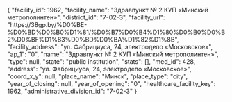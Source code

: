 {
    "facility_id": 1962,
    "facility_name": "Здравпункт № 2 КУП «Минский метрополинтен»",
    "district_id": "7-02-3",
    "facility_url": "https:\/\/38gp.by\/%D0%BE-%D0%BD%D0%B0%D1%81\/%D0%B7%D0%B4%D1%80%D0%B0%D0%B2%D0%BF%D1%83%D0%BD%D0%BA%D1%82%D1%8B",
    "facility_address": "ул. Фабрициуса, 24, электродепо «Московское»",
    "ap_1": "0",
    "name": "Здравпункт № 2 КУП «Минский метрополинтен»",
    "type": null,
    "state": "public institution",
    "stats": [],
    "med_id": 428,
    "address": "ул. Фабрициуса, 24, электродепо «Московское»",
    "coord_x_y": null,
    "place_name": "Минск",
    "place_type": "city",
    "year_of_closing": null,
    "year_of_opening": "0",
    "healthcare_facility_key": 1962,
    "administrative_division_id": "7-02-3"
}